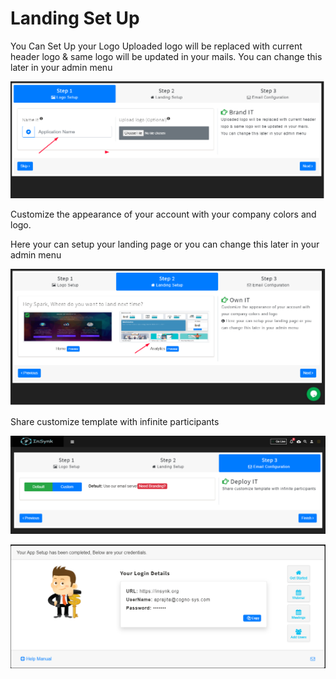 # Landing Set Up

You Can Set Up your Logo Uploaded logo will be replaced with current header logo & same logo will be updated in your mails. You can change this later in your admin menu

![](../.gitbook/assets/image%20%28540%29.png)

Customize the appearance of your account with your company colors and logo.

 Here your can setup your landing page or you can change this later in your admin menu

![](../.gitbook/assets/image%20%28541%29.png)

Share customize template with infinite participants

![](../.gitbook/assets/image%20%28280%29.png)

![](../.gitbook/assets/image%20%28283%29.png)


